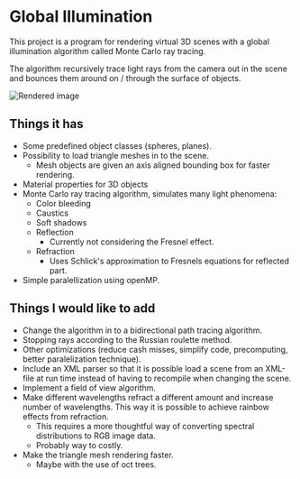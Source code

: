 # Global Illumination

This project is a program for rendering virtual 3D scenes with a global illumination algorithm called Monte Carlo ray tracing.

The algorithm recursively trace light rays from the camera out in the scene and bounces them around on / through the surface of objects.

![](doc_images/rendered_image.ppm "Rendered image")

## Things it has

* Some predefined object classes (spheres, planes).
* Possibility to load triangle meshes in to the scene.
	* Mesh objects are given an axis aligned bounding box for faster rendering.
* Material properties for 3D objects
* Monte Carlo ray tracing algorithm, simulates many light phenomena:
	* Color bleeding
	* Caustics
	* Soft shadows
	* Reflection
		* Currently not considering the Fresnel effect.
	* Refraction
		* Uses Schlick's approximation to Fresnels equations for reflected part.
* Simple paralellization using openMP.

## Things I would like to add

* Change the algorithm in to a bidirectional path tracing algorithm.
* Stopping rays according to the Russian roulette method.
* Other optimizations (reduce cash misses, simplify code, precomputing, better paralelization technique).
* Include an XML parser so that it is possible load a scene from an XML-file at run time instead of having to recompile when changing the scene.
* Implement a field of view algorithm.
* Make different wavelengths refract a different amount and increase number of wavelengths. This way it is possible to achieve rainbow effects from refraction.
	* This requires a more thoughtful way of converting spectral distributions to RGB image data.
	* Probably way to costly.
* Make the triangle mesh rendering faster.
	* Maybe with the use of oct trees.
